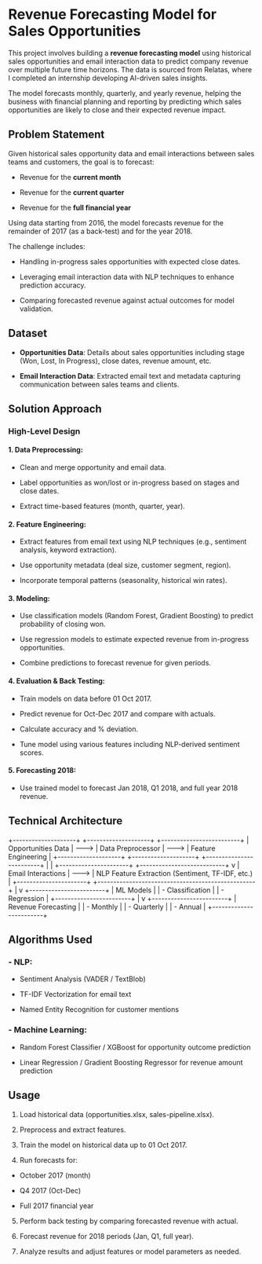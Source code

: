 # Revenue Forecasting Model for Sales Opportunities

This project involves building a **revenue forecasting model** using historical sales opportunities and email interaction data to predict company revenue over multiple future time horizons. The data is sourced from Relatas, where I completed an internship developing AI-driven sales insights.

The model forecasts monthly, quarterly, and yearly revenue, helping the business with financial planning and reporting by predicting which sales opportunities are likely to close and their expected revenue impact.

## Problem Statement

Given historical sales opportunity data and email interactions between sales teams and customers, the goal is to forecast:

- Revenue for the **current month**

- Revenue for the **current quarter**

- Revenue for the **full financial year**

Using data starting from 2016, the model forecasts revenue for the remainder of 2017 (as a back-test) and for the year 2018.

The challenge includes:

- Handling in-progress sales opportunities with expected close dates.

- Leveraging email interaction data with NLP techniques to enhance prediction accuracy.

- Comparing forecasted revenue against actual outcomes for model validation.

## Dataset

- **Opportunities Data**: Details about sales opportunities including stage (Won, Lost, In Progress), close dates, revenue amount, etc.

- **Email Interaction Data**: Extracted email text and metadata capturing communication between sales teams and clients.

## Solution Approach

### High-Level Design

#### 1. Data Preprocessing:

- Clean and merge opportunity and email data.

- Label opportunities as won/lost or in-progress based on stages and close dates.

- Extract time-based features (month, quarter, year).

#### 2. Feature Engineering:

- Extract features from email text using NLP techniques (e.g., sentiment analysis, keyword extraction).

- Use opportunity metadata (deal size, customer segment, region).

- Incorporate temporal patterns (seasonality, historical win rates).

#### 3. Modeling:

- Use classification models (Random Forest, Gradient Boosting) to predict probability of closing won.

- Use regression models to estimate expected revenue from in-progress opportunities.

- Combine predictions to forecast revenue for given periods.

#### 4. Evaluation & Back Testing:

- Train models on data before 01 Oct 2017.

- Predict revenue for Oct-Dec 2017 and compare with actuals.

- Calculate accuracy and % deviation.

- Tune model using various features including NLP-derived sentiment scores.

#### 5. Forecasting 2018:

- Use trained model to forecast Jan 2018, Q1 2018, and full year 2018 revenue.

## Technical Architecture

+--------------------+      +--------------------+      +-------------------------+
| Opportunities Data | ---> |  Data Preprocessor | ---> | Feature Engineering     |
+--------------------+      +--------------------+      +-------------------------+
                                                           |        |
+----------------------+      +---------------------------+        v
| Email Interactions   | ---> | NLP Feature Extraction (Sentiment, TF-IDF, etc.) |
+----------------------+      +--------------------------------------------------+
                                                                    |
                                                                    v
                                                        +------------------------+
                                                        | ML Models              |
                                                        | - Classification       |
                                                        | - Regression           |
                                                        +------------------------+
                                                                    |
                                                                    v
                                                        +------------------------+
                                                        | Revenue Forecasting    |
                                                        | - Monthly              |
                                                        | - Quarterly            |
                                                        | - Annual               |
                                                        +------------------------+


## Algorithms Used

### - NLP:

- Sentiment Analysis (VADER / TextBlob)

- TF-IDF Vectorization for email text

- Named Entity Recognition for customer mentions

### - Machine Learning:

- Random Forest Classifier / XGBoost for opportunity outcome prediction

- Linear Regression / Gradient Boosting Regressor for revenue amount prediction

## Usage

1. Load historical data (opportunities.xlsx, sales-pipeline.xlsx).

2. Preprocess and extract features.

3. Train the model on historical data up to 01 Oct 2017.

4. Run forecasts for:

- October 2017 (month)

- Q4 2017 (Oct-Dec)

- Full 2017 financial year

5. Perform back testing by comparing forecasted revenue with actual.

6. Forecast revenue for 2018 periods (Jan, Q1, full year).

7. Analyze results and adjust features or model parameters as needed.
